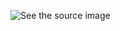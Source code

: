 

![See the source image](https://img-blog.csdnimg.cn/20190514085517638.png?x-oss-process=image/watermark,type_ZmFuZ3poZW5naGVpdGk,shadow_10,text_aHR0cHM6Ly9ibG9nLmNzZG4ubmV0L01hY1d4,size_16,color_FFFFFF,t_70)

